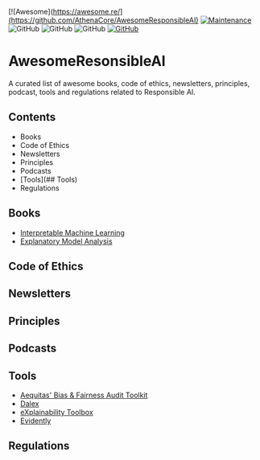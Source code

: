 [![Awesome](https://awesome.re/](https://github.com/AthenaCore/AwesomeResponsibleAI)
[![Maintenance](https://img.shields.io/badge/Maintained%3F-YES-green.svg)](https://github.com/AthenaCore/AwesomeResponsibleAI/graphs/commit-activity)
![GitHub](https://img.shields.io/badge/Release-PROD-yellow.svg)
![GitHub](https://img.shields.io/badge/Languages-MULTI-blue.svg)
![GitHub](https://img.shields.io/badge/License-MIT-lightgrey.svg)
[![GitHub](https://img.shields.io/twitter/follow/athenacoreai.svg?label=Follow)](https://twitter.com/athenacoreai)

# AwesomeResonsibleAI
A curated list of awesome books, code of ethics, newsletters, principles, podcast, tools and regulations related to Responsible AI.

## Contents

- Books
- Code of Ethics
- Newsletters
- Principles
- Podcasts
- [Tools](## Tools)
- Regulations

## Books

- [Interpretable Machine Learning](https://christophm.github.io/interpretable-ml-book/)
- [Explanatory Model Analysis](https://ema.drwhy.ai)

## Code of Ethics
## Newsletters
## Principles
## Podcasts
## Tools

- [Aequitas' Bias & Fairness Audit Toolkit](http://aequitas.dssg.io/)
- [Dalex](https://dalex.drwhy.ai)
- [eXplainability Toolbox](https://ethical.institute/xai.html) 
- [Evidently](https://github.com/evidentlyai/evidently)

## Regulations
